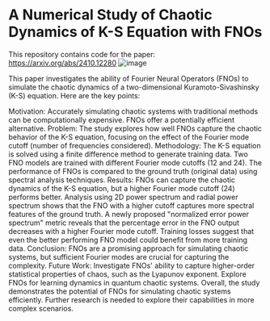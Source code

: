 # A Numerical Study of Chaotic Dynamics of K-S Equation with FNOs
This repository contains code for the paper: https://arxiv.org/abs/2410.12280
![image](https://github.com/user-attachments/assets/e5450edb-df34-447c-9709-b17e26c24d03)

This paper investigates the ability of Fourier Neural Operators (FNOs) to simulate the chaotic dynamics of a two-dimensional Kuramoto-Sivashinsky (K-S) equation. Here are the key points:

Motivation: Accurately simulating chaotic systems with traditional methods can be computationally expensive. FNOs offer a potentially efficient alternative.
Problem: The study explores how well FNOs capture the chaotic behavior of the K-S equation, focusing on the effect of the Fourier mode cutoff (number of frequencies considered).
Methodology:
The K-S equation is solved using a finite difference method to generate training data.
Two FNO models are trained with different Fourier mode cutoffs (12 and 24).
The performance of FNOs is compared to the ground truth (original data) using spectral analysis techniques.
Results:
FNOs can capture the chaotic dynamics of the K-S equation, but a higher Fourier mode cutoff (24) performs better.
Analysis using 2D power spectrum and radial power spectrum shows that the FNO with a higher cutoff captures more spectral features of the ground truth.
A newly proposed "normalized error power spectrum" metric reveals that the percentage error in the FNO output decreases with a higher Fourier mode cutoff.
Training losses suggest that even the better performing FNO model could benefit from more training data.
Conclusion: FNOs are a promising approach for simulating chaotic systems, but sufficient Fourier modes are crucial for capturing the complexity.
Future Work:
Investigate FNOs' ability to capture higher-order statistical properties of chaos, such as the Lyapunov exponent.
Explore FNOs for learning dynamics in quantum chaotic systems.
Overall, the study demonstrates the potential of FNOs for simulating chaotic systems efficiently. Further research is needed to explore their capabilities in more complex scenarios.
